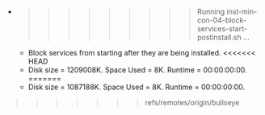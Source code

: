 * >>>>>>>>> Running inst-min-con-04-block-services-start-postinstall.sh ...
  * Block services from starting after they are being installed.
<<<<<<< HEAD
  * Disk size = 1209008K. Space Used = 8K. Runtime = 00:00:00:00.
=======
  * Disk size = 1087188K. Space Used = 8K. Runtime = 00:00:00:00.
>>>>>>> refs/remotes/origin/bullseye
